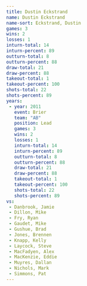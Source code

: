 ```yaml
---
title: Dustin Eckstrand
name: Dustin Eckstrand
name-sort: Eckstrand, Dustin
games: 3
wins: 2
losses: 1
inturn-total: 14
inturn-percent: 89
outturn-total: 8
outturn-percent: 88
draw-total: 21
draw-percent: 88
takeout-total: 1
takeout-percent: 100
shots-total: 22
shots-percent: 89
years:
 - year: 2011
   event: Brier
   team: "AB"
   position: Lead
   games: 3
   wins: 2
   losses: 1
   inturn-total: 14
   inturn-percent: 89
   outturn-total: 8
   outturn-percent: 88
   draw-total: 21
   draw-percent: 88
   takeout-total: 1
   takeout-percent: 100
   shots-total: 22
   shots-percent: 89
vs:
 - Danbrook, Jamie
 - Dillon, Mike
 - Fry, Ryan
 - Gaudet, Mike
 - Gushue, Brad
 - Jones, Brennen
 - Knapp, Kelly
 - Laycock, Steve
 - MacFadyen, Alex
 - MacKenzie, Eddie
 - Muyres, Dallan
 - Nichols, Mark
 - Simmons, Pat
---
```

